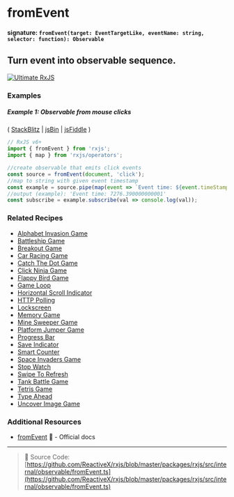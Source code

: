 # fromEvent

#### signature: `fromEvent(target: EventTargetLike, eventName: string, selector: function): Observable`

## Turn event into observable sequence.

[![Ultimate RxJS](https://drive.google.com/uc?export=view&id=1qq2-q-eVe-F_-d0eSvTyqaGRjpfLDdJz 'Ultimate RxJS')](https://ultimatecourses.com/courses/rxjs?ref=4)

### Examples

##### Example 1: Observable from mouse clicks

(
[StackBlitz](https://stackblitz.com/edit/typescript-mfyefr?file=index.ts&devtoolsheight=50)
| [jsBin](http://jsbin.com/xikapewoqa/1/edit?js,console,output) |
[jsFiddle](https://jsfiddle.net/btroncone/vbLz1pdx/) )

```js
// RxJS v6+
import { fromEvent } from 'rxjs';
import { map } from 'rxjs/operators';

//create observable that emits click events
const source = fromEvent(document, 'click');
//map to string with given event timestamp
const example = source.pipe(map(event => `Event time: ${event.timeStamp}`));
//output (example): 'Event time: 7276.390000000001'
const subscribe = example.subscribe(val => console.log(val));
```

### Related Recipes

- [Alphabet Invasion Game](../../recipes/alphabet-invasion-game.md)
- [Battleship Game](../../recipes/battleship-game.md)
- [Breakout Game](../../recipes/breakout-game.md)
- [Car Racing Game](../../recipes/car-racing-game.md)
- [Catch The Dot Game](../../recipes/catch-the-dot-game.md)
- [Click Ninja Game](../../recipes/click-ninja-game.md)
- [Flappy Bird Game](../../recipes/flappy-bird-game.md)
- [Game Loop](../../recipes/gameloop.md)
- [Horizontal Scroll Indicator](../../recipes/horizontal-scroll-indicator.md)
- [HTTP Polling](../../recipes/http-polling.md)
- [Lockscreen](../../recipes/lockscreen.md)
- [Memory Game](../../recipes/memory-game.md)
- [Mine Sweeper Game](../../recipes/mine-sweeper-game.md)
- [Platform Jumper Game](../../recipes/platform-jumper-game.md)
- [Progress Bar](../../recipes/progressbar.md)
- [Save Indicator](../../recipes/save-indicator.md)
- [Smart Counter](../../recipes/smartcounter.md)
- [Space Invaders Game](../../recipes/space-invaders-game.md)
- [Stop Watch](../../recipes/stop-watch.md)
- [Swipe To Refresh](../../recipes/swipe-to-refresh.md)
- [Tank Battle Game](../../recipes/tank-battle-game.md)
- [Tetris Game](../../recipes/tetris-game.md)
- [Type Ahead](../../recipes/type-ahead.md)
- [Uncover Image Game](../../recipes/uncover-image-game.md)

### Additional Resources

- [fromEvent](https://rxjs.dev/api/index/function/fromEvent) 📰 - Official docs

---

> 📁 Source Code:
> [https://github.com/ReactiveX/rxjs/blob/master/packages/rxjs/src/internal/observable/fromEvent.ts](https://github.com/ReactiveX/rxjs/blob/master/packages/rxjs/src/internal/observable/fromEvent.ts)
